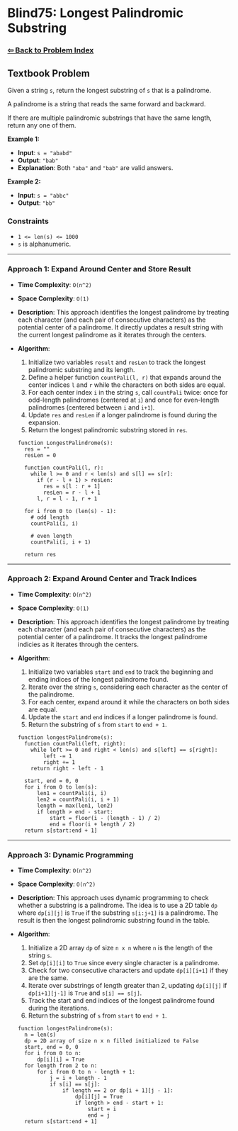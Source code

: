 # Blind75: Longest Palindromic Substring

### [⇦ Back to Problem Index](../../index.md)

## Textbook Problem

Given a string `s`, return the longest substring of `s` that is a palindrome.

A palindrome is a string that reads the same forward and backward.

If there are multiple palindromic substrings that have the same length, return any one of them.

**Example 1:**

- **Input**: `s = "ababd"`
- **Output**: `"bab"`
- **Explanation**: Both `"aba"` and `"bab"` are valid answers.

**Example 2:**

- **Input**: `s = "abbc"`
- **Output**: `"bb"`

### Constraints

- `1 <= len(s) <= 1000`
- `s` is alphanumeric.

---

### Approach 1: Expand Around Center and Store Result

- **Time Complexity**: `O(n^2)`
- **Space Complexity**: `O(1)`
- **Description**: This approach identifies the longest palindrome by treating each character (and each pair of consecutive characters) as the potential center of a palindrome. It directly updates a result string with the current longest palindrome as it iterates through the centers.
- **Algorithm**:

  1. Initialize two variables `result` and `resLen` to track the longest palindromic substring and its length.
  2. Define a helper function `countPali(l, r)` that expands around the center indices `l` and `r` while the characters on both sides are equal.
  3. For each center index `i` in the string `s`, call `countPali` twice: once for odd-length palindromes (centered at `i`) and once for even-length palindromes (centered between `i` and `i+1`).
  4. Update `res` and `resLen` if a longer palindrome is found during the expansion.
  5. Return the longest palindromic substring stored in `res`.

  ```pseudo
  function LongestPalindrome(s):
    res = ""
    resLen = 0

    function countPali(l, r):
      while l >= 0 and r < len(s) and s[l] == s[r]:
        if (r - l + 1) > resLen:
          res = s[l : r + 1]
          resLen = r - l + 1
        l, r = l - 1, r + 1

    for i from 0 to (len(s) - 1):
      # odd length
      countPali(i, i)

      # even length
      countPali(i, i + 1)

    return res
  ```

---

### Approach 2: Expand Around Center and Track Indices

- **Time Complexity**: `O(n^2)`
- **Space Complexity**: `O(1)`
- **Description**: This approach identifies the longest palindrome by treating each character (and each pair of consecutive characters) as the potential center of a palindrome. It tracks the longest palindrome indicies as it iterates through the centers.
- **Algorithm**:

  1. Initialize two variables `start` and `end` to track the beginning and ending indices of the longest palindrome found.
  2. Iterate over the string `s`, considering each character as the center of the palindrome.
  3. For each center, expand around it while the characters on both sides are equal.
  4. Update the `start` and `end` indices if a longer palindrome is found.
  5. Return the substring of `s` from `start` to `end + 1`.

  ```pseudo
  function longestPalindrome(s):
    function countPali(left, right):
      while left >= 0 and right < len(s) and s[left] == s[right]:
          left -= 1
          right += 1
      return right - left - 1

    start, end = 0, 0
    for i from 0 to len(s):
        len1 = countPali(i, i)
        len2 = countPali(i, i + 1)
        length = max(len1, len2)
        if length > end - start:
            start = floor(i - (length - 1) / 2)
            end = floor(i + length / 2)
    return s[start:end + 1]
  ```

---

### Approach 3: Dynamic Programming

- **Time Complexity**: `O(n^2)`
- **Space Complexity**: `O(n^2)`
- **Description**: This approach uses dynamic programming to check whether a substring is a palindrome. The idea is to use a 2D table `dp` where `dp[i][j]` is `True` if the substring `s[i:j+1]` is a palindrome. The result is then the longest palindromic substring found in the table.
- **Algorithm**:

  1. Initialize a 2D array `dp` of size `n x n` where `n` is the length of the string `s`.
  2. Set `dp[i][i]` to `True` since every single character is a palindrome.
  3. Check for two consecutive characters and update `dp[i][i+1]` if they are the same.
  4. Iterate over substrings of length greater than 2, updating `dp[i][j]` if `dp[i+1][j-1]` is `True` and `s[i] == s[j]`.
  5. Track the start and end indices of the longest palindrome found during the iterations.
  6. Return the substring of `s` from `start` to `end + 1`.

  ```pseudo
  function longestPalindrome(s):
    n = len(s)
    dp = 2D array of size n x n filled initialized to False
    start, end = 0, 0
    for i from 0 to n:
        dp[i][i] = True
    for length from 2 to n:
        for i from 0 to n - length + 1:
            j = i + length - 1
            if s[i] == s[j]:
                if length == 2 or dp[i + 1][j - 1]:
                    dp[i][j] = True
                    if length > end - start + 1:
                        start = i
                        end = j
    return s[start:end + 1]
  ```
